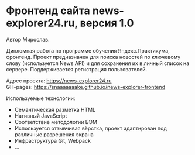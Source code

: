 # Фронтенд сайта news-explorer24.ru, версия 1.0
Автор Мирослав.

Дипломная работа по программе обучения Яндекс.Практикума, фронтенд. Проект предназначен для поиска новостей по ключевому слову (используется News API) и для сохранения их в личный список на сервере. Поддерживается регистрация пользователей.

Адрес проекта: https://news-explorer24.ru  
GH-pages: https://snaaaaaaake.github.io/news-explorer-frontend

Используемые технологии:
* Семантическая  разметка HTML
* Нативный JavaScript
* Соответствие методологии БЭМ
* Используется отзывчивая вёрстка, проект адаптирован под различные разрешения экрана
* Инфраструктура Git, Webpack
* ...


